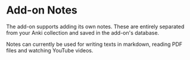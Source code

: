 # Add-on Notes

The add-on supports adding its own notes. These are entirely separated from your
Anki collection and saved in the add-on's database.

Notes can currently be used for writing texts in markdown, reading PDF files and
watching YouTube videos.
